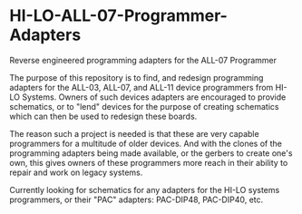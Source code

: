 # HI-LO-ALL-07-Programmer-Adapters
Reverse engineered programming adapters for the ALL-07 Programmer

The purpose of this repository is to find, and redesign programming adapters for the ALL-03, ALL-07, and ALL-11 device programmers from HI-LO Systems.  Owners of such devices adapters are encouraged to provide schematics, or to "lend" devices for the purpose of creating schematics which can then be used to redesign these boards.

The reason such a project is needed is that these are very capable programmers for a multitude of older devices.  And with the clones of the programming adapters being made available, or the gerbers to create one's own, this gives owners of these programmers more reach in their ability to repair and work on legacy systems.

Currently looking for schematics for any adapters for the HI-LO systems programmers, or their "PAC" adapters: PAC-DIP48, PAC-DIP40, etc.
